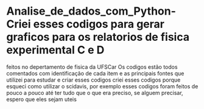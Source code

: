 # Analise_de_dados_com_Python-Criei esses codigos para gerar graficos para os relatorios de fisica experimental C e D 
feitos no depertamento de fisica da UFSCar
Os codigos estão todos comentados com identificação de cada item e as principais fontes que utilizei para estudar e criar esses codigos
criei esses codigos porque esqueci como utilizar o scidavis, por exemplo
esses codigos foram feitos de pouco a pouco até ter tudo que o que era preciso, se alguem precisar, espero que eles sejam uteis 
